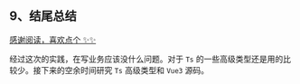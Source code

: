 ## 9、结尾总结

[感谢阅读，喜欢点个 ✨✨](https://github.com/haiweilian/vnext-netease-music)

经过这次的实践，在写业务应该没什么问题。对于 `Ts` 的一些高级类型还是用的比较少。接下来的空余时间研究 `Ts` 高级类型和 `Vue3` 源码。
